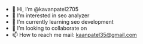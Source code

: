 - 👋 Hi, I’m @kavanpatel2705
- 👀 I’m interested in seo analyzer 
- 🌱 I’m currently learning seo development
- 💞️ I’m looking to collaborate on 
- 📫 How to reach me mail: kaanpatel35@gmail.com

<!---
kavanpatel2705/kavanpatel2705 is a ✨ special ✨ repository because its `README.md` (this file) appears on your GitHub profile.
You can click the Preview link to take a look at your changes.
--->
